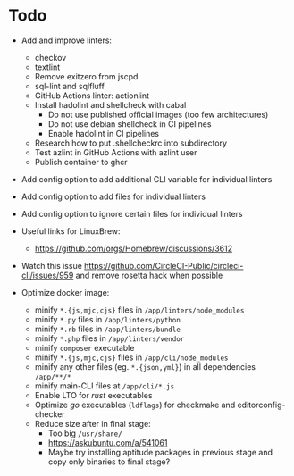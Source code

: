 # Todo

- Add and improve linters:
  - checkov
  - textlint
  - Remove exitzero from jscpd
  - sql-lint and sqlfluff
  - GitHub Actions linter: actionlint
  - Install hadolint and shellcheck with cabal
    - Do not use published official images (too few architectures)
    - Do not use debian shellcheck in CI pipelines
    - Enable hadolint in CI pipelines
  - Research how to put .shellcheckrc into subdirectory
  - Test azlint in GitHub Actions with azlint user
  - Publish container to ghcr

- Add config option to add additional CLI variable for individual linters
- Add config option to add files for individual linters
- Add config option to ignore certain files for individual linters

- Useful links for LinuxBrew:
  - <https://github.com/orgs/Homebrew/discussions/3612>

- Watch this issue <https://github.com/CircleCI-Public/circleci-cli/issues/959> and remove rosetta hack when possible

- Optimize docker image:
  - minify `*.{js,mjc,cjs}` files in `/app/linters/node_modules`
  - minify `*.py` files in `/app/linters/python`
  - minify `*.rb` files in `/app/linters/bundle`
  - minify `*.php` files in `/app/linters/vendor`
  - minify `composer` executable
  - minify `*.{js,mjc,cjs}` files in `/app/cli/node_modules`
  - minify any other files (eg. `*.{json,yml}`) in all dependencies `/app/**/*`
  - minify main-CLI files at `/app/cli/*.js`
  - Enable LTO for _rust_ executables
  - Optimize _go_ executables (`ldflags`) for checkmake and editorconfig-checker
  - Reduce size after in final stage:
    - Too big `/usr/share/`
    - <https://askubuntu.com/a/541061>
    - Maybe try installing aptitude packages in previous stage and copy only binaries to final stage?
